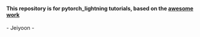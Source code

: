 #### This repository is for pytorch_lightning tutorials, based on the [awesome work](https://pytorch-lightning.readthedocs.io/en/latest/starter/introduction_guide.html)


\- Jeiyoon \-
